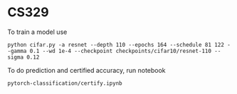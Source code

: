 # CS329

To train a model use 
```
python cifar.py -a resnet --depth 110 --epochs 164 --schedule 81 122 --gamma 0.1 --wd 1e-4 --checkpoint checkpoints/cifar10/resnet-110 --sigma 0.12
```

To do prediction and certified accuracy, run notebook
```
pytorch-classification/certify.ipynb
```
